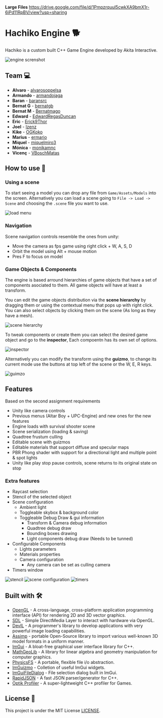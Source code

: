 **Large Files** https://drive.google.com/file/d/1Pmpzrquul5cwkXA9bmX1r-6iPd11RpBV/view?usp=sharing

# Hachiko Engine 🐕
Hachiko is a custom built C++ Game Engine developed by Akita Interactive.

![engine screnshot](Screenshots/example.PNG)

## Team 💻
* **Alvaro** - [alvarosoppelsa](https://github.com/alvarosoppelsa)
* **Armando** - [armandojaga](https://github.com/armandojaga)
* **Baran** - [baransrc](https://github.com/baransrc)
* **Bernat G** - [bernatgb](https://github.com/bernatgb)
* **Bernat M** - [Bernatmago](https://github.com/Bernatmago)
* **Edward** - [EdwardRegasDuncan](https://github.com/EdwardRegasDuncan)
* **Eric** - [Erick9Thor](https://github.com/Erick9Thor)
* **Joel** - [Izenz](https://github.com/Izenz)
* **Kike** - [OGKoko](https://github.com/OGKoko)
* **Marius** - [ermario](https://github.com/ermario)
* **Miquel** - [miquelmiro3](https://github.com/miquelmiro3)
* **Mónica** - [monikamnc](https://github.com/monikamnc)
* **Vicenç** - [VBoschMatas](https://github.com/VBoschMatas)

## How to use 🔧

### Using a scene
To start seeing a model you can drop any file from ```Game/Assets/Models``` into the screen. Alternatively you can load a scene going to ``` File -> Load -> Scene ``` and choosing the ```.scene``` file you want to use.

![load menu](Screenshots/load_menu.PNG)


### Navigation
Scene navigation controls resemble the ones from unity:
* Move the camera as fps game using right click + W, A, S, D
* Orbit the model using Alt + mouse motion
* Pres F to focus on model

### Game Objects & Components
The engine is based arround hierarchies of game objects that have a set of components asociated to them. All game objects will have at least a transform.

You can edit the game objects distribution via the **scene hierarchy** by dragging them or using the contextual menu that pops up with right click. You can also select objects by clicking them on the scene (As long as they have a mesh).

![scene hierarchy](Screenshots/hierarchy.PNG)

To tweak components or create them you can select the desired game object and go to the **inspector**, Each compoentn has its own set of options.

![inspector](Screenshots/inspector.PNG)

Alternatively you can modify the transform using the **guizmo**, to change its current mode use the buttons at top left of the scene or the W, E, R keys.

![guimzo](Screenshots/guizmo.PNG)

## Features
Based on the second assignment requirements
- Unity like camera controls
- Previous menus (Altar Boy + UPC-Engine) and new ones for the new features
- Engine loads with survival shooter scene
- Scene serialization (loading & saving)
- Quadtree frustum culling
- Editable scene with guizmos
- Editable materials that support diffuse and specular maps
- PBR Phong shader with support for a directional light and multiple point & spot lights
- Unity like play stop pause controls, scene returns to its original state on stop

### Extra features
- Raycast selection
- Stencil of the selected object
- Scene configuration
    - Ambient light
    - Toggleable skybox & background color
    - Toggleable Debug Draw & gui information
        - Transform & Camera debug information
        - Quadtree debug draw
        - Bounding boxes drawing
        - Light components debug draw (Needs to be tunned)
- Configurable Components
    - Lights parameters
    - Materials properties
    - Camera configuration
        - Any camera can be set as culling camera
- Timers window

![stencil](Screenshots/stencil.PNG)
![scene configuration](Screenshots/scene_config.PNG)
![timers](Screenshots/timers.PNG)


## Built with 🛠️

* [OpenGL](https://www.opengl.org//) - A cross-language, cross-platform application programming interface (API) for rendering 2D and 3D vector graphics.
* [SDL](https://www.libsdl.org/) - Simple DirectMedia Layer to interact with hardware via OpenGL.
* [DevIL](http://openil.sourceforge.net/about.php) - A programmer's library to develop applications with very powerful image loading capabilities.
* [Assimp](https://www.assimp.org/) - portable Open-Source library to import various well-known 3D model formats in a uniform manner.
* [ImGui](https://github.com/ocornut/imgui) - A bloat-free graphical user interface library for C++.
* [MathGeoLib](https://github.com/juj/MathGeoLib) - A library for linear algebra and geometry manipulation for computer graphics.
* [PhysicsFS](https://github.com/icculus/physfs) - A portable, flexible file i/o abstraction.
* [ImGuizmo](https://github.com/CedricGuillemet/ImGuizmo) - Colletion of useful ImGui widgets.
* [ImGuiFileDialog](https://github.com/aiekick/ImGuiFileDialog) - File selection dialog built in ImGui.
* [RapidJSON](https://github.com/Tencent/rapidjson/) - A fast JSON parser/generator for C++.
* [Optik Profiler](https://github.com/bombomby/optick) - A super-lightweight C++ profiler for Games.

## License 📄
This project is under the MIT License [LICENSE](LICENSE).
